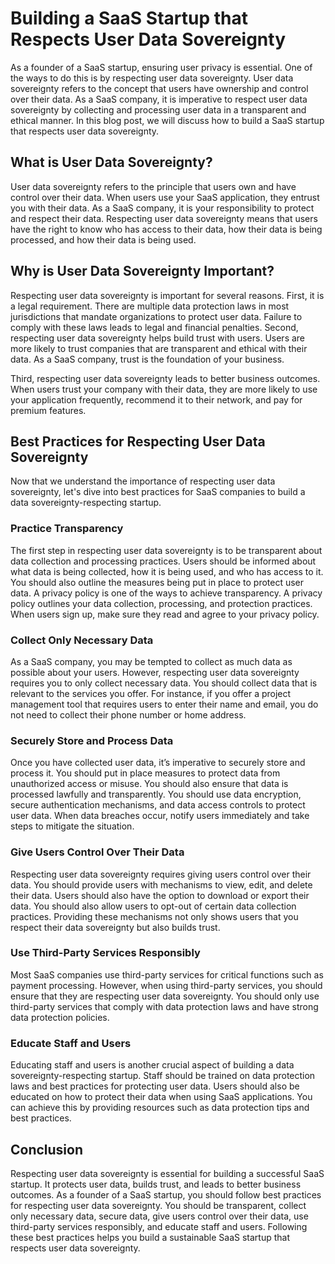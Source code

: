 # Building a SaaS Startup that Respects User Data Sovereignty

As a founder of a SaaS startup, ensuring user privacy is essential. One of the ways to do this is by respecting user data sovereignty. User data sovereignty refers to the concept that users have ownership and control over their data. As a SaaS company, it is imperative to respect user data sovereignty by collecting and processing user data in a transparent and ethical manner. In this blog post, we will discuss how to build a SaaS startup that respects user data sovereignty.

## What is User Data Sovereignty?

User data sovereignty refers to the principle that users own and have control over their data. When users use your SaaS application, they entrust you with their data. As a SaaS company, it is your responsibility to protect and respect their data. Respecting user data sovereignty means that users have the right to know who has access to their data, how their data is being processed, and how their data is being used.

## Why is User Data Sovereignty Important?

Respecting user data sovereignty is important for several reasons. First, it is a legal requirement. There are multiple data protection laws in most jurisdictions that mandate organizations to protect user data. Failure to comply with these laws leads to legal and financial penalties. Second, respecting user data sovereignty helps build trust with users. Users are more likely to trust companies that are transparent and ethical with their data. As a SaaS company, trust is the foundation of your business. 

Third, respecting user data sovereignty leads to better business outcomes. When users trust your company with their data, they are more likely to use your application frequently, recommend it to their network, and pay for premium features. 

## Best Practices for Respecting User Data Sovereignty

Now that we understand the importance of respecting user data sovereignty, let's dive into best practices for SaaS companies to build a data sovereignty-respecting startup. 

### Practice Transparency

The first step in respecting user data sovereignty is to be transparent about data collection and processing practices. Users should be informed about what data is being collected, how it is being used, and who has access to it. You should also outline the measures being put in place to protect user data. A privacy policy is one of the ways to achieve transparency. A privacy policy outlines your data collection, processing, and protection practices. When users sign up, make sure they read and agree to your privacy policy.

### Collect Only Necessary Data

As a SaaS company, you may be tempted to collect as much data as possible about your users. However, respecting user data sovereignty requires you to only collect necessary data. You should collect data that is relevant to the services you offer. For instance, if you offer a project management tool that requires users to enter their name and email, you do not need to collect their phone number or home address.

### Securely Store and Process Data

Once you have collected user data, it’s imperative to securely store and process it. You should put in place measures to protect data from unauthorized access or misuse. You should also ensure that data is processed lawfully and transparently. You should use data encryption, secure authentication mechanisms, and data access controls to protect user data. When data breaches occur, notify users immediately and take steps to mitigate the situation.

### Give Users Control Over Their Data

Respecting user data sovereignty requires giving users control over their data. You should provide users with mechanisms to view, edit, and delete their data. Users should also have the option to download or export their data. You should also allow users to opt-out of certain data collection practices. Providing these mechanisms not only shows users that you respect their data sovereignty but also builds trust.

### Use Third-Party Services Responsibly

Most SaaS companies use third-party services for critical functions such as payment processing. However, when using third-party services, you should ensure that they are respecting user data sovereignty. You should only use third-party services that comply with data protection laws and have strong data protection policies. 

### Educate Staff and Users

Educating staff and users is another crucial aspect of building a data sovereignty-respecting startup. Staff should be trained on data protection laws and best practices for protecting user data. Users should also be educated on how to protect their data when using SaaS applications. You can achieve this by providing resources such as data protection tips and best practices.

## Conclusion

Respecting user data sovereignty is essential for building a successful SaaS startup. It protects user data, builds trust, and leads to better business outcomes. As a founder of a SaaS startup, you should follow best practices for respecting user data sovereignty. You should be transparent, collect only necessary data, secure data, give users control over their data, use third-party services responsibly, and educate staff and users. Following these best practices helps you build a sustainable SaaS startup that respects user data sovereignty.